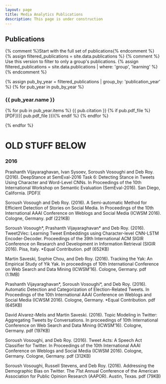 ```yaml
---
layout: page
title: Media Analytics Publications
description: This page is under construction
---
```

## Publications

{% comment %}Start with the full set of publications{% endcomment %}
{% assign filtered_publications = site.data.publications %}
{% comment %}
	Use this version to filter to only a group's publications.
	{% assign filtered_publications = site.data.publications | where: 'group', 'learning' %}
{% endcomment %}

{% assign pub_by_year = filtered_publications | group_by: 'publication_year' %}
{% for pub_year in pub_by_year  %}
### {{ pub_year.name }}

{% for pub in pub_year.items %}
{{ pub.citation }} {% if pub.pdf_file %}[PDF]({{ pub.pdf_file }}){% endif %}
{% endfor %}

{% endfor %}


# OLD STUFF BELOW

### 2016
Prashanth Vijayaraghavan, Ivan Sysoev, Soroush Vosoughi and Deb Roy. (2016). DeepStance at SemEval-2016 Task 6: Detecting Stance in Tweets Using Character and Word-Level CNNs. In Proceedings of the 10th International Workshop on Semantic Evaluation (SemEval-2016). San Diego, California. [PDF](

Soroush Vosough and Deb Roy. (2016). A Semi-automatic Method for Efficient Detection of Stories on Social Media. In Proceedings of the 10th International AAAI Conference on Weblogs and Social Media (ICWSM 2016). Cologne, Germany. pdf (221KB)

Soroush Vosough*, Prashanth Vijayaraghavan* and Deb Roy. (2016). Tweet2Vec: Learning Tweet Embeddings using Character-level CNN-LSTM Encoder-Decoder. Proceedings of the 39th International ACM SIGIR Conference on Research and Development in Information Retrieval (SIGIR 2016). Pisa, Italy. *Equal Contribution. pdf (652KB)

Martin Saveski, Sophie Chou, and Deb Roy. (2016). Tracking the Yak: An Empirical Study of Yik Yak. In proceedings of 10th International Conference on Web Search and Data Mining (ICWSM’16). Cologne, Germany. pdf (1.1MB)

Prashanth Vijayaraghavan*, Soroush Vosoughi*, and Deb Roy. (2016). Automatic Detection and Categorization of Election-Related Tweets. In Proceedings of the 10th International AAAI Conference on Weblogs and Social Media (ICWSM 2016). Cologne, Germany. *Equal Contribution. pdf (645KB)

David Alvarez-Melis and Martin Saveski. (2016). Topic Modeling in Twitter: Aggregating Tweets by Conversations. In proceedings of 10th International Conference on Web Search and Data Mining (ICWSM’16). Cologne, Germany. pdf (197KB)

Soroush Vosoughi, and Deb Roy. (2016). Tweet Acts: A Speech Act Classifier for Twitter. In Proceedings of the 10th International AAAI Conference on Weblogs and Social Media (ICWSM 2016). Cologne, Germany. Cologne, Germany. pdf (312KB)

Soroush Vosoughi, Russell Stevens, and Deb Roy. (2016). Addressing the Demographic Bias on Twitter. The 71st Annual Conference of the American Association for Public Opinion Research (AAPOR). Austin, Texas. pdf (79KB)
